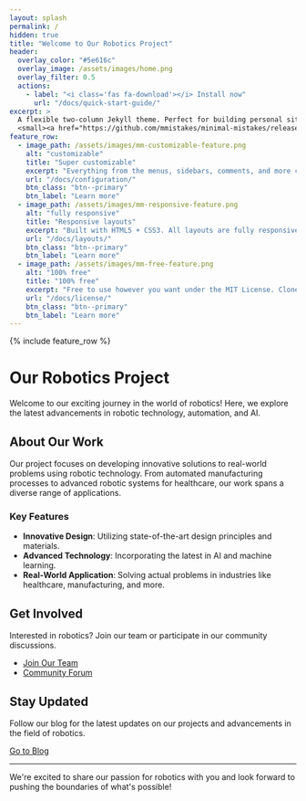 ```yaml
---
layout: splash
permalink: /
hidden: true
title: "Welcome to Our Robotics Project"
header:
  overlay_color: "#5e616c"
  overlay_image: /assets/images/home.png
  overlay_filter: 0.5
  actions:
    - label: "<i class='fas fa-download'></i> Install now"
      url: "/docs/quick-start-guide/"
excerpt: >
  A flexible two-column Jekyll theme. Perfect for building personal sites, blogs, and portfolios.<br />
  <small><a href="https://github.com/mmistakes/minimal-mistakes/releases/tag/4.24.0">Latest release v4.24.0</a></small>
feature_row:
  - image_path: /assets/images/mm-customizable-feature.png
    alt: "customizable"
    title: "Super customizable"
    excerpt: "Everything from the menus, sidebars, comments, and more can be configured or set with YAML Front Matter."
    url: "/docs/configuration/"
    btn_class: "btn--primary"
    btn_label: "Learn more"
  - image_path: /assets/images/mm-responsive-feature.png
    alt: "fully responsive"
    title: "Responsive layouts"
    excerpt: "Built with HTML5 + CSS3. All layouts are fully responsive with helpers to augment your content."
    url: "/docs/layouts/"
    btn_class: "btn--primary"
    btn_label: "Learn more"
  - image_path: /assets/images/mm-free-feature.png
    alt: "100% free"
    title: "100% free"
    excerpt: "Free to use however you want under the MIT License. Clone it, fork it, customize it... whatever!"
    url: "/docs/license/"
    btn_class: "btn--primary"
    btn_label: "Learn more"
---
```


{% include feature_row %}

# Our Robotics Project

Welcome to our exciting journey in the world of robotics! Here, we explore the latest advancements in robotic technology, automation, and AI.

## About Our Work

Our project focuses on developing innovative solutions to real-world problems using robotic technology. From automated manufacturing processes to advanced robotic systems for healthcare, our work spans a diverse range of applications.

### Key Features

- **Innovative Design**: Utilizing state-of-the-art design principles and materials.
- **Advanced Technology**: Incorporating the latest in AI and machine learning.
- **Real-World Application**: Solving actual problems in industries like healthcare, manufacturing, and more.

## Get Involved

Interested in robotics? Join our team or participate in our community discussions.

- [Join Our Team](/join/)
- [Community Forum](/forum/)

## Stay Updated

Follow our blog for the latest updates on our projects and advancements in the field of robotics.

[Go to Blog](/blog/)

---

We're excited to share our passion for robotics with you and look forward to pushing the boundaries of what's possible!
